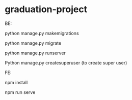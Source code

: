 # graduation-project

BE:

python manage.py makemigrations

python manage.py migrate

python manage.py runserver

Python manage.py createsuperuser (to create super user)

FE:

npm install

npm run serve
